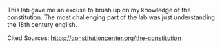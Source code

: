 This lab gave me an excuse to brush up on my knowledge of the constitution. The most challenging part of the lab was just understanding the 18th century english.

Cited Sources:
https://constitutioncenter.org/the-constitution
